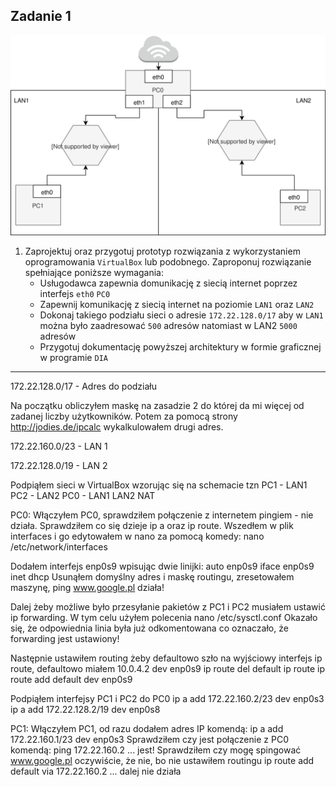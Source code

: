 Zadanie 1
---------

![zadanie 1](zadanie-1.svg)

1. Zaprojektuj oraz przygotuj prototyp rozwiązania z wykorzystaniem oprogramowania ``VirtualBox`` lub podobnego. 
Zaproponuj rozwiązanie spełniające poniższe wymagania:
   * Usługodawca zapewnia domunikację z siecią internet poprzez interfejs ``eth0`` ``PC0``
   * Zapewnij komunikację z siecią internet na poziomie ``LAN1`` oraz ``LAN2``
   * Dokonaj takiego podziału sieci o adresie ``172.22.128.0/17`` aby w ``LAN1`` można było zaadresować ``500`` adresów natomiast w LAN2 ``5000`` adresów    
   * Przygotuj dokumentację powyższej architektury w formie graficznej w programie ``DIA``
 
-------------------------------------------------------------------------------------------------------------------------

172.22.128.0/17 - Adres do podziału

Na początku obliczyłem maskę na zasadzie 2 do której da mi więcej od zadanej liczby użytkowników.
Potem za pomocą strony http://jodies.de/ipcalc wykalkulowałem drugi adres.

172.22.160.0/23 - LAN 1

172.22.128.0/19 - LAN 2

Podpiąłem sieci w VirtualBox wzorując się na schemacie tzn
PC1 - LAN1
PC2 - LAN2
PC0 - LAN1 LAN2 NAT

PC0:
Włączyłem PC0, sprawdziłem połączenie z internetem pingiem - nie działa.
Sprawdziłem co się dzieje ip a oraz ip route.
Wszedłem w plik interfaces i go edytowałem w nano za pomocą komedy:
nano /etc/network/interfaces

Dodałem interfejs enp0s9 wpisując dwie linijki:
auto enp0s9 
iface enp0s9 inet dhcp
Usunąłem domyślny adres i maskę routingu, zresetowałem maszynę, ping www.google.pl działa!

Dalej żeby możliwe było przesyłanie pakietów z PC1 i PC2 musiałem ustawić ip forwarding.
W tym celu użyłem polecenia nano /etc/sysctl.conf 
Okazało się, że odpowiednia linia była już odkomentowana co oznaczało, że forwarding jest ustawiony!

Następnie ustawiłem routing żeby defaultowo szło na wyjściowy interfejs
ip route, defaultowo miałem 10.0.4.2 dev enp0s9
ip route del default
ip route
ip route add default dev enp0s9

Podpiąłem interfejsy PC1 i PC2 do PC0
ip a add 172.22.160.2/23 dev enp0s3
ip a add 172.22.128.2/19 dev enp0s8

PC1:
Włączyłem PC1, od razu dodałem adres IP komendą: ip a add 172.22.160.1/23 dev enp0s3
Sprawdziłem czy jest połączenie z PC0 komendą: ping 172.22.160.2  ... jest!
Sprawdziłem czy mogę spingować www.google.pl oczywiście, że nie, bo nie ustawiłem routingu
ip route add default via 172.22.160.2 ... dalej nie działa


